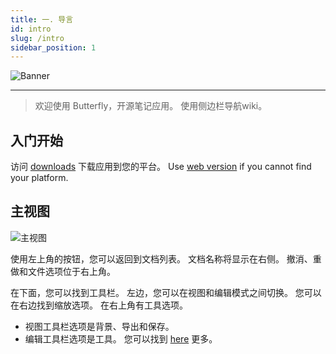 ```yaml
---
title: 一. 导言
id: intro
slug: /intro
sidebar_position: 1
---
```


![Banner](/img/banner.png)

***

> 欢迎使用 Butterfly，开源笔记应用。
> 使用侧边栏导航wiki。

## 入门开始

访问 [downloads](/downloads) 下载应用到您的平台。
Use [web version](https://v2.web.butterfly.linwood.dev) if you cannot find your platform.

## 主视图

![主视图](main.png)

使用左上角的按钮，您可以返回到文档列表。 文档名称将显示在右侧。 撤消、重做和文件选项位于右上角。

在下面，您可以找到工具栏。 左边，您可以在视图和编辑模式之间切换。 您可以在右边找到缩放选项。 在右上角有工具选项。

- 视图工具栏选项是背景、导出和保存。
- 编辑工具栏选项是工具。 您可以找到 [here](background) 更多。

